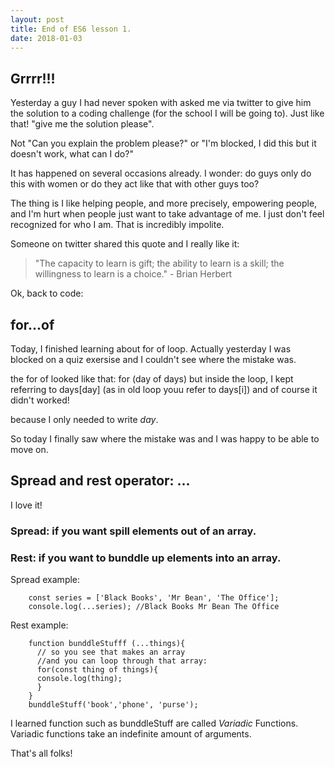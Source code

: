 ```yaml
---
layout: post
title: End of ES6 lesson 1.
date: 2018-01-03
---
```


## Grrrr!!!

Yesterday a guy I had never spoken with asked me via twitter to give him the solution to a coding challenge (for the school I will be going to). Just like that! "give me the solution please". 

Not "Can you explain the problem please?" or "I'm blocked, I did this but it doesn't work, what can I do?"

It has happened on several occasions already. I wonder: do guys only do this with women or do they act like that with other guys too?

The thing is I like helping people, and more precisely, empowering people, and I'm hurt when people just want to take advantage of me. I just don't feel recognized for who I am. That is incredibly impolite.

Someone on twitter shared this quote and I really like it:

> "The capacity to learn is gift; the ability to learn is a skill; the willingness to learn is a choice." - Brian Herbert

Ok, back to code:

## for...of

Today, I finished learning about for of loop. Actually yesterday I was blocked on a quiz exersise and I couldn't see where the mistake was. 

the for of looked like that: for (day of days)
but inside the loop, I kept referring to days[day] (as in old loop youu refer to days[i]) and of course it didn't worked! 

because I only needed to write *day*. 

So today I finally saw where the mistake was and I was happy to be able to move on.

## Spread and rest operator: ...

I love it! 
 
 ### Spread: if you want spill elements out of an array.
 
 
 ### Rest: if you want to bunddle up elements into an array.
 
 Spread example:
 
        const series = ['Black Books', 'Mr Bean', 'The Office'];
        console.log(...series); //Black Books Mr Bean The Office
        
Rest example:


        function bunddleStufff (...things){
          // so you see that makes an array
          //and you can loop through that array:
          for(const thing of things){
          console.log(thing);
          }
        }
        bunddleStuff('book','phone', 'purse');
        
I learned function such as bunddleStuff are called *Variadic* Functions.
Variadic functions take an indefinite amount of arguments. 

That's all folks!
